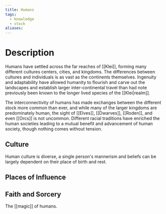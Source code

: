 ```yaml
---
title: Humans
tags:
  - knowledge
  - stock
aliases:
---
```

# Description
Humans have settled across the far reaches of [[Klei]], forming many different cultures centers, cities, and kingdoms. The differences between cultures and individuals is as vast as the continents themselves. Ingenuity and adaptability have allowed humanity to flourish and carve out the landscapes and establish larger inter-continental travel than had note previously been known to the longer lived species of the [[Klei|realm]].

The interconnectivity of humans has made exchanges between the different stock more common than ever, and while many of the larger kingdoms are predominately human, the sight of [[Elves]], [[Dwarves]], [[Roden]], and even [[Orcs]] is not uncommon. Different racial traditions have enriched the human societies leading to a mutual benefit and advancement of human society, though nothing comes without tension.

## Culture
Human culture is diverse, a single person's mannerism and beliefs can be largely dependent on their place of birth and rest.

## Places of Influence


## Faith and Sorcery
The [[magic]] of humans.